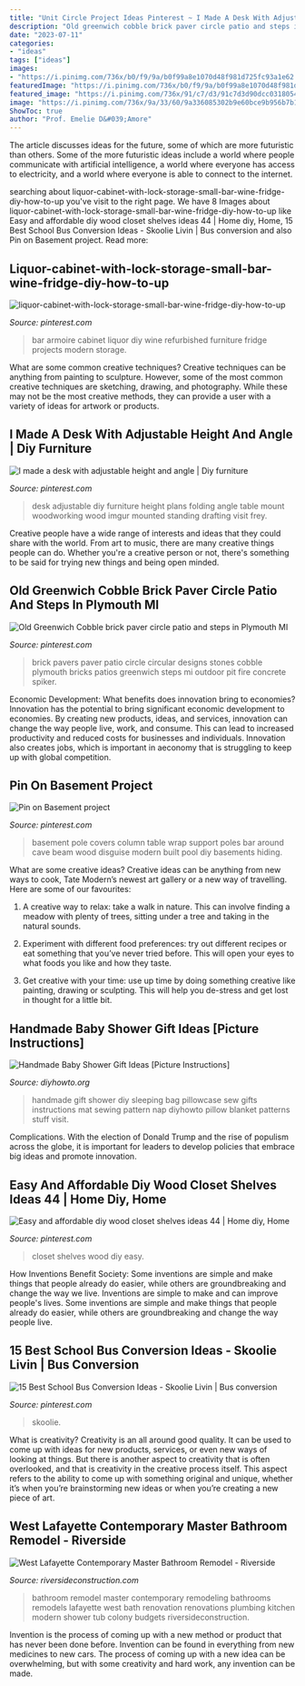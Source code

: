 ```yaml
---
title: "Unit Circle Project Ideas Pinterest ~ I Made A Desk With Adjustable Height And Angle"
description: "Old greenwich cobble brick paver circle patio and steps in plymouth mi"
date: "2023-07-11"
categories:
- "ideas"
tags: ["ideas"]
images:
- "https://i.pinimg.com/736x/b0/f9/9a/b0f99a8e1070d48f981d725fc93a1e62.jpg"
featuredImage: "https://i.pinimg.com/736x/b0/f9/9a/b0f99a8e1070d48f981d725fc93a1e62.jpg"
featured_image: "https://i.pinimg.com/736x/91/c7/d3/91c7d3d90dcc03180548e3533acb9aa6.jpg"
image: "https://i.pinimg.com/736x/9a/33/60/9a336085302b9e60bce9b956b7b1c2e1.jpg"
ShowToc: true
author: "Prof. Emelie D&#039;Amore"
---
```



The article discusses ideas for the future, some of which are more futuristic than others. Some of the more futuristic ideas include a world where people communicate with artificial intelligence, a world where everyone has access to electricity, and a world where everyone is able to connect to the internet.

	

		
searching about liquor-cabinet-with-lock-storage-small-bar-wine-fridge-diy-how-to-up you've visit to the right page. We have 8 Images about liquor-cabinet-with-lock-storage-small-bar-wine-fridge-diy-how-to-up like Easy and affordable diy wood closet shelves ideas 44 | Home diy, Home, 15 Best School Bus Conversion Ideas - Skoolie Livin | Bus conversion and also Pin on Basement project. Read more:
		
    
## Liquor-cabinet-with-lock-storage-small-bar-wine-fridge-diy-how-to-up

<img loading=lazy src="https://i.pinimg.com/736x/9a/33/60/9a336085302b9e60bce9b956b7b1c2e1.jpg" onerror="this.onerror=null;this.src='https://tse2.mm.bing.net/th?id=OIP.FwEVrf9iEcOGkXU2u1bLQQHaMj&amp;pid=15.1';" alt="liquor-cabinet-with-lock-storage-small-bar-wine-fridge-diy-how-to-up">

_Source: pinterest.com_

>bar armoire cabinet liquor diy wine refurbished furniture fridge projects modern storage. 

	

What are some common creative techniques?
Creative techniques can be anything from painting to sculpture. However, some of the most common creative techniques are sketching, drawing, and photography. While these may not be the most creative methods, they can provide a user with a variety of ideas for artwork or products.

    
## I Made A Desk With Adjustable Height And Angle | Diy Furniture

<img loading=lazy src="https://i.pinimg.com/736x/91/c7/d3/91c7d3d90dcc03180548e3533acb9aa6.jpg" onerror="this.onerror=null;this.src='https://tse2.mm.bing.net/th?id=OIP.F6YQ2x4kZcSmghwHx1MVywHaJ3&amp;pid=15.1';" alt="I made a desk with adjustable height and angle | Diy furniture">

_Source: pinterest.com_

>desk adjustable diy furniture height plans folding angle table mount woodworking wood imgur mounted standing drafting visit frey. 

	

Creative people have a wide range of interests and ideas that they could share with the world. From art to music, there are many creative things people can do. Whether you're a creative person or not, there's something to be said for trying new things and being open minded.

    
## Old Greenwich Cobble Brick Paver Circle Patio And Steps In Plymouth MI

<img loading=lazy src="https://i.pinimg.com/736x/55/65/5e/55655ee261b157da5a3648172b1a698a--brick-pavers-plymouth.jpg" onerror="this.onerror=null;this.src='https://tse3.mm.bing.net/th?id=OIP.Nx1og_0LZuv9sTFwbrWNEAHaJ3&amp;pid=15.1';" alt="Old Greenwich Cobble brick paver circle patio and steps in Plymouth MI">

_Source: pinterest.com_

>brick pavers paver patio circle circular designs stones cobble plymouth bricks patios greenwich steps mi outdoor pit fire concrete spiker. 

	

Economic Development: What benefits does innovation bring to economies?
Innovation has the potential to bring significant economic development to economies. By creating new products, ideas, and services, innovation can change the way people live, work, and consume. This can lead to increased productivity and reduced costs for businesses and individuals. Innovation also creates jobs, which is important in aeconomy that is struggling to keep up with global competition.

    
## Pin On Basement Project

<img loading=lazy src="https://i.pinimg.com/736x/a3/44/a7/a344a7b9e7871bb388fc64e1551a1220--basement-pole-covers-basement-pole-table.jpg" onerror="this.onerror=null;this.src='https://tse2.mm.bing.net/th?id=OIP.StLSag5b9cTovA9YLvL8aQHaJ4&amp;pid=15.1';" alt="Pin on Basement project">

_Source: pinterest.com_

>basement pole covers column table wrap support poles bar around cave beam wood disguise modern built pool diy basements hiding. 

	

What are some creative ideas?
Creative ideas can be anything from new ways to cook, Tate Modern’s newest art gallery or a new way of travelling. Here are some of our favourites:
1. A creative way to relax: take a walk in nature. This can involve finding a meadow with plenty of trees, sitting under a tree and taking in the natural sounds.

2. Experiment with different food preferences: try out different recipes or eat something that you’ve never tried before. This will open your eyes to what foods you like and how they taste.

3. Get creative with your time: use up time by doing something creative like painting, drawing or sculpting. This will help you de-stress and get lost in thought for a little bit.

    
## Handmade Baby Shower Gift Ideas [Picture Instructions]

<img loading=lazy src="http://www.diyhowto.org/wp-content/uploads/DIY-Baby-Pillowcase-Sleeping-Bag-Nap-Mat-Sew-Pattern-Handmade-Baby-Shower-Gift-Ideas-Instructions-DIYHowto.jpg" onerror="this.onerror=null;this.src='https://tse2.mm.bing.net/th?id=OIP.QNt5CdJt6jwGTKhkALhdJQHaJ8&amp;pid=15.1';" alt="Handmade Baby Shower Gift Ideas [Picture Instructions]">

_Source: diyhowto.org_

>handmade gift shower diy sleeping bag pillowcase sew gifts instructions mat sewing pattern nap diyhowto pillow blanket patterns stuff visit. 

	

Complications. With the election of Donald Trump and the rise of populism across the globe, it is important for leaders to develop policies that embrace big ideas and promote innovation.

    
## Easy And Affordable Diy Wood Closet Shelves Ideas 44 | Home Diy, Home

<img loading=lazy src="https://i.pinimg.com/736x/b0/f9/9a/b0f99a8e1070d48f981d725fc93a1e62.jpg" onerror="this.onerror=null;this.src='https://tse3.mm.bing.net/th?id=OIP.UnZZvXr2hF1I577ywZY8MAHaLI&amp;pid=15.1';" alt="Easy and affordable diy wood closet shelves ideas 44 | Home diy, Home">

_Source: pinterest.com_

>closet shelves wood diy easy. 

	

How Inventions Benefit Society: Some inventions are simple and make things that people already do easier, while others are groundbreaking and change the way we live.
Inventions are simple to make and can improve people's lives. Some inventions are simple and make things that people already do easier, while others are groundbreaking and change the way people live.

    
## 15 Best School Bus Conversion Ideas - Skoolie Livin | Bus Conversion

<img loading=lazy src="https://i.pinimg.com/736x/f8/f6/cd/f8f6cdbfe9b5af3acb85476ff3dec858.jpg" onerror="this.onerror=null;this.src='https://tse2.mm.bing.net/th?id=OIP.UojCdlVFHax43d9CfaJY4QHaLH&amp;pid=15.1';" alt="15 Best School Bus Conversion Ideas - Skoolie Livin | Bus conversion">

_Source: pinterest.com_

>skoolie. 

	

What is creativity?
Creativity is an all around good quality. It can be used to come up with ideas for new products, services, or even new ways of looking at things. But there is another aspect to creativity that is often overlooked, and that is creativity in the creative process itself. This aspect refers to the ability to come up with something original and unique, whether it’s when you’re brainstorming new ideas or when you’re creating a new piece of art.

    
## West Lafayette Contemporary Master Bathroom Remodel - Riverside

<img loading=lazy src="https://www.riversideconstruction.com/wp-content/uploads/2016/08/Cibuta-1.jpg" onerror="this.onerror=null;this.src='https://tse3.mm.bing.net/th?id=OIP.2N7_2N58qXJLxDckDuOp0wHaE8&amp;pid=15.1';" alt="West Lafayette Contemporary Master Bathroom Remodel - Riverside">

_Source: riversideconstruction.com_

>bathroom remodel master contemporary remodeling bathrooms remodels lafayette west bath renovation renovations plumbing kitchen modern shower tub colony budgets riversideconstruction. 

	

Invention is the process of coming up with a new method or product that has never been done before. Invention can be found in everything from new medicines to new cars. The process of coming up with a new idea can be overwhelming, but with some creativity and hard work, any invention can be made.

